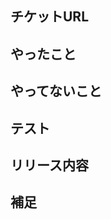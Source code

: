 ## チケットURL

## やったこと
<!-- このPR内で対応した背景、やったことを書く -->

## やってないこと
<!-- （あれば）この PR 内でやっていないこと、後続のタスクで対応予定のものなどを書く -->

## テスト
<!-- テスト項目、テスト方法を書く -->

## リリース内容
<!-- リリース時に告知する内容を書く -->

## 補足
